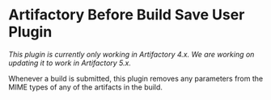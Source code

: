 Artifactory Before Build Save User Plugin
=========================================

*This plugin is currently only working in Artifactory 4.x. We are working on updating it to work in Artifactory 5.x.*

Whenever a build is submitted, this plugin removes any parameters from the MIME
types of any of the artifacts in the build.